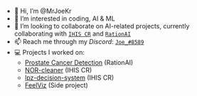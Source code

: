 - 👋 Hi, I’m @MrJoeKr
- 👀 I’m interested in coding, AI & ML
- 💞️ I’m looking to collaborate on AI-related projects, currently collaborating with [``IHIS CR``](https://www.uzis.cz/) and [``RationAI``](https://rationai.fi.muni.cz/)
- 📫 Reach me through my *Discord*: [``Joe_#8589``](https://discord.com/users/337972505748832257)
- 💻 Projects I worked on:
  * [Prostate Cancer Detection](https://gitlab.ics.muni.cz/rationai/digital-pathology/pathology/prostate-cancer) (RationAI)
  * [NOR-cleaner](https://github.com/RationAI/NOR-cleaner) (IHIS CR)
  * [lpz-decision-system](https://github.com/MrJoeKr/lpz-decision-system) (IHIS CR)
  * [FeelViz](https://github.com/MrJoeKr/FeelViz) (Side project)


<!---
MrJoeKr/MrJoeKr is a ✨ special ✨ repository because its `README.md` (this file) appears on your GitHub profile.
You can click the Preview link to take a look at your changes.
--->
